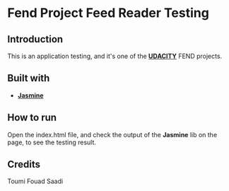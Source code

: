 # Fend Project Feed Reader Testing

## Introduction

This is an application testing, and it's one of the [**UDACITY**](https://www.udacity.com) FEND projects.

## Built with

* [**Jasmine**](https://jasmine.github.io/)

## How to run

Open the index.html file, and check the output of the **Jasmine** lib on the page, to see the testing result.

## Credits

Toumi Fouad Saadi